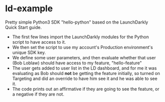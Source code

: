 # ld-example

Pretty simple Python3 SDK "hello-python" based on the LaunchDarkly Quick Start guide.

* The first few lines import the LaunchDarkly modules for the Python script to have access to it.
* We then set the script to use my account's Production environment's unique SDK key.
* We define some user parameters, and then evaluate whether that user (Bob Loblaw) should have access to my feature, "hello-feature"
* The user gets added to user list in the LD dashboard, and for me it was evaluating as Bob should __not__ be getting the feature initially, so turned on Targeting and did an override to have him see it and he was able to see it.
* The code prints out an affirmative if they are going to see the feature, or a negative if they are not.
